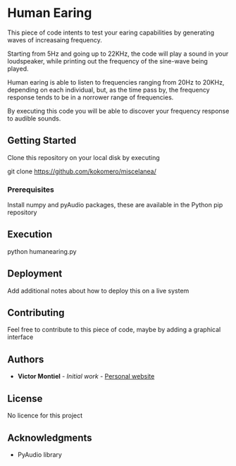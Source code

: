 # Human Earing

This piece of code intents to test your earing capabilities by generating waves of increasaing frequency.

Starting from 5Hz and going up to 22KHz, the code will play a sound in your loudspeaker, while printing out the frequency of the sine-wave being played.

Human earing is able to listen to frequencies ranging from 20Hz to 20KHz, depending on each individual, but, as the time pass by, the frequency response tends to be in a norrower range of frequencies.

By executing this code you will be able to discover your frequency response to audible sounds.


## Getting Started

Clone this repository on your local disk by executing

git clone https://github.com/kokomero/miscelanea/

### Prerequisites

Install numpy and pyAudio packages, these are available in the Python pip repository

## Execution

python humanearing.py

## Deployment

Add additional notes about how to deploy this on a live system

## Contributing

Feel free to contribute to this piece of code, maybe by adding a graphical interface

## Authors

* **Victor Montiel** - *Initial work* - [Personal website](http://www.victormontielargaiz.net)

## License

No licence for this project

## Acknowledgments

* PyAudio library

